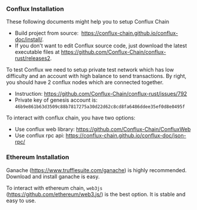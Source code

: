 ### Conflux Installation

These following documents might help you to setup Conflux Chain

- Build project from source:  https://conflux-chain.github.io/conflux-doc/install/. 
- If you don't want to edit Conflux source code, just download the latest executable files at https://github.com/Conflux-Chain/conflux-rust/releases2.

To test Conflux we need to setup private test network which has low difficulty and an account with high balance to send transactions. By right, you should have 2 conflux nodes which are connected
together.
- Instruction: https://github.com/Conflux-Chain/conflux-rust/issues/792
- Private key of genesis account is: `46b9e861b63d3509c88b7817275a30d22d62c8cd8fa6486ddee35ef0d8e0495f`

To interact with conflux chain, you have two options:
- Use conflux web library: https://github.com/Conflux-Chain/ConfluxWeb
- Use conflux rpc api: https://conflux-chain.github.io/conflux-doc/json-rpc/


### Ethereum Installation

Ganache (https://www.trufflesuite.com/ganache) is highly recommended. Download and install ganache is easy.

To interact with ethereum chain, `web3js` (https://github.com/ethereum/web3.js/) is the best option. It is stable and easy to use.

